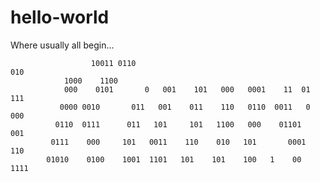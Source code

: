 # hello-world
Where usually all begin...

			          10011 0110                              										 010		   
                1000    1100												   
                000    0101       0   001    101   000   0001    11  01    111		   
               0000 0010       011   001    011    110   0110  0011   0   000		   
              0110  0111      011   101     101   1100   000    01101     001
             0111    000     101   0011    110    010   101       0001   110
            01010    0100    1001  1101   101    101    100   1    00   1111

